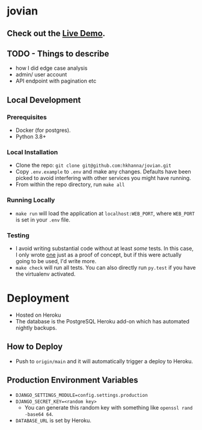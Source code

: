 # jovian

## Check out the <a href="http://jovian.herokuapp.com/api/matches/">Live Demo</a>.

## TODO - Things to describe

- how I did edge case analysis
- admin/ user account
- API endpoint with pagination etc

## Local Development

### Prerequisites

- Docker (for postgres).
- Python 3.8+

### Local Installation

- Clone the repo: `git clone git@github.com:hkhanna/jovian.git`
- Copy `.env.example` to `.env` and make any changes. Defaults have been picked to avoid interfering with other services you might have running.
- From within the repo directory, run `make all`

### Running Locally

- `make run` will load the application at `localhost:WEB_PORT`, where `WEB_PORT` is set in your `.env` file.

### Testing

- I avoid writing substantial code without at least _some_ tests. In this case, I only wrote [one](https://github.com/hkhanna/jovian/blob/main/opps/tests.py) just as a proof of concept, but if this were actually going to be used, I'd write more.
- `make check` will run all tests. You can also directly run `py.test` if you have the virtualenv activated.

# Deployment

- Hosted on Heroku
- The database is the PostgreSQL Heroku add-on which has automated nightly backups.

## How to Deploy

- Push to `origin/main` and it will automatically trigger a deploy to Heroku.

## Production Environment Variables

- `DJANGO_SETTINGS_MODULE=config.settings.production`
- `DJANGO_SECRET_KEY=<random key>`
  - You can generate this random key with something like `openssl rand -base64 64`.
- `DATABASE_URL` is set by Heroku.
